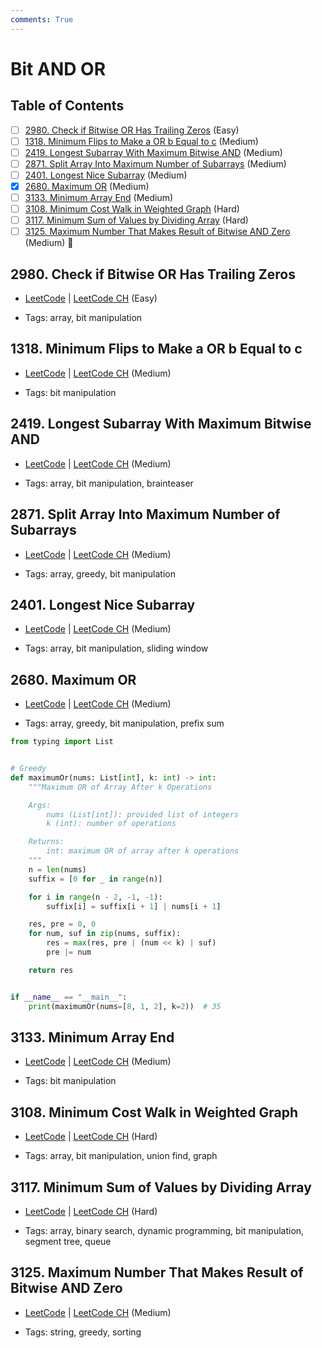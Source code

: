 ```yaml
---
comments: True
---
```


# Bit AND OR

## Table of Contents

- [ ] [2980. Check if Bitwise OR Has Trailing Zeros](https://leetcode.cn/problems/check-if-bitwise-or-has-trailing-zeros/) (Easy)
- [ ] [1318. Minimum Flips to Make a OR b Equal to c](https://leetcode.cn/problems/minimum-flips-to-make-a-or-b-equal-to-c/) (Medium)
- [ ] [2419. Longest Subarray With Maximum Bitwise AND](https://leetcode.cn/problems/longest-subarray-with-maximum-bitwise-and/) (Medium)
- [ ] [2871. Split Array Into Maximum Number of Subarrays](https://leetcode.cn/problems/split-array-into-maximum-number-of-subarrays/) (Medium)
- [ ] [2401. Longest Nice Subarray](https://leetcode.cn/problems/longest-nice-subarray/) (Medium)
- [x] [2680. Maximum OR](https://leetcode.cn/problems/maximum-or/) (Medium)
- [ ] [3133. Minimum Array End](https://leetcode.cn/problems/minimum-array-end/) (Medium)
- [ ] [3108. Minimum Cost Walk in Weighted Graph](https://leetcode.cn/problems/minimum-cost-walk-in-weighted-graph/) (Hard)
- [ ] [3117. Minimum Sum of Values by Dividing Array](https://leetcode.cn/problems/minimum-sum-of-values-by-dividing-array/) (Hard)
- [ ] [3125. Maximum Number That Makes Result of Bitwise AND Zero](https://leetcode.cn/problems/maximum-number-that-makes-result-of-bitwise-and-zero/) (Medium) 👑

## 2980. Check if Bitwise OR Has Trailing Zeros

-   [LeetCode](https://leetcode.com/problems/check-if-bitwise-or-has-trailing-zeros/) | [LeetCode CH](https://leetcode.cn/problems/check-if-bitwise-or-has-trailing-zeros/) (Easy)

-   Tags: array, bit manipulation

## 1318. Minimum Flips to Make a OR b Equal to c

-   [LeetCode](https://leetcode.com/problems/minimum-flips-to-make-a-or-b-equal-to-c/) | [LeetCode CH](https://leetcode.cn/problems/minimum-flips-to-make-a-or-b-equal-to-c/) (Medium)

-   Tags: bit manipulation

## 2419. Longest Subarray With Maximum Bitwise AND

-   [LeetCode](https://leetcode.com/problems/longest-subarray-with-maximum-bitwise-and/) | [LeetCode CH](https://leetcode.cn/problems/longest-subarray-with-maximum-bitwise-and/) (Medium)

-   Tags: array, bit manipulation, brainteaser

## 2871. Split Array Into Maximum Number of Subarrays

-   [LeetCode](https://leetcode.com/problems/split-array-into-maximum-number-of-subarrays/) | [LeetCode CH](https://leetcode.cn/problems/split-array-into-maximum-number-of-subarrays/) (Medium)

-   Tags: array, greedy, bit manipulation

## 2401. Longest Nice Subarray

-   [LeetCode](https://leetcode.com/problems/longest-nice-subarray/) | [LeetCode CH](https://leetcode.cn/problems/longest-nice-subarray/) (Medium)

-   Tags: array, bit manipulation, sliding window

## 2680. Maximum OR

-   [LeetCode](https://leetcode.com/problems/maximum-or/) | [LeetCode CH](https://leetcode.cn/problems/maximum-or/) (Medium)

-   Tags: array, greedy, bit manipulation, prefix sum

```python title="2680. Maximum OR - Python Solution"
from typing import List


# Greedy
def maximumOr(nums: List[int], k: int) -> int:
    """Maximum OR of Array After k Operations

    Args:
        nums (List[int]): provided list of integers
        k (int): number of operations

    Returns:
        int: maximum OR of array after k operations
    """
    n = len(nums)
    suffix = [0 for _ in range(n)]

    for i in range(n - 2, -1, -1):
        suffix[i] = suffix[i + 1] | nums[i + 1]

    res, pre = 0, 0
    for num, suf in zip(nums, suffix):
        res = max(res, pre | (num << k) | suf)
        pre |= num

    return res


if __name__ == "__main__":
    print(maximumOr(nums=[8, 1, 2], k=2))  # 35

```

## 3133. Minimum Array End

-   [LeetCode](https://leetcode.com/problems/minimum-array-end/) | [LeetCode CH](https://leetcode.cn/problems/minimum-array-end/) (Medium)

-   Tags: bit manipulation

## 3108. Minimum Cost Walk in Weighted Graph

-   [LeetCode](https://leetcode.com/problems/minimum-cost-walk-in-weighted-graph/) | [LeetCode CH](https://leetcode.cn/problems/minimum-cost-walk-in-weighted-graph/) (Hard)

-   Tags: array, bit manipulation, union find, graph

## 3117. Minimum Sum of Values by Dividing Array

-   [LeetCode](https://leetcode.com/problems/minimum-sum-of-values-by-dividing-array/) | [LeetCode CH](https://leetcode.cn/problems/minimum-sum-of-values-by-dividing-array/) (Hard)

-   Tags: array, binary search, dynamic programming, bit manipulation, segment tree, queue

## 3125. Maximum Number That Makes Result of Bitwise AND Zero

-   [LeetCode](https://leetcode.com/problems/maximum-number-that-makes-result-of-bitwise-and-zero/) | [LeetCode CH](https://leetcode.cn/problems/maximum-number-that-makes-result-of-bitwise-and-zero/) (Medium)

-   Tags: string, greedy, sorting
